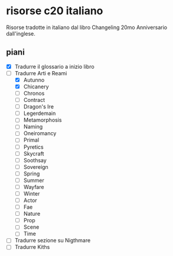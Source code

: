 # risorse c20 italiano
 Risorse tradotte in italiano dal libro Changeling 20mo Anniversario dall'inglese.  
## piani
- [x] Tradurre il glossario a inizio libro
- [ ] Tradurre Arti e Reami
    - [x] Autunno
    - [x] Chicanery
    - [ ] Chronos
    - [ ] Contract
    - [ ] Dragon's Ire
    - [ ] Legerdemain
    - [ ] Metamorphosis
    - [ ] Naming
    - [ ] Oneiromancy
    - [ ] Primal
    - [ ] Pyretics
    - [ ] Skycraft
    - [ ] Soothsay
    - [ ] Sovereign
    - [ ] Spring
    - [ ] Summer
    - [ ] Wayfare
    - [ ] Winter
    - [ ] Actor
    - [ ] Fae
    - [ ] Nature
    - [ ] Prop
    - [ ] Scene
    - [ ] Time
- [ ] Tradurre sezione su Nigthmare
- [ ] Tradurre Kiths 
